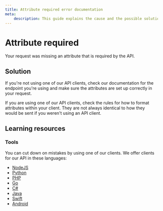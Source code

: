 ```yaml
---
title: Attribute required error documentation
meta: 
    description: This guide explains the cause and the possible solutions for the Attribute required error.
---
```


# Attribute required

Your request was missing an attribute that is required by the API.

## Solution

If you're not using one of our API clients, check our documentation for the endpoint you're using and make sure the attributes are set up correctly in your request.

If you are using one of our API clients, check the rules for how to format attributes within your client. They are not always identical to how they would be sent if you weren't using an API client.  

## Learning resources

### Tools

You can cut down on mistakes by using one of our clients. We offer clients for our API in these languages:

- [NodeJS](../sdks/api-clients/apivideo-nodejs-client.md)
- [Python](../sdks/api-clients/apivideo-python-client.md)
- [PHP](../sdks/api-clients/apivideo-php-client.md)
- [Go](../sdks/api-clients/apivideo-go-client.md)
- [C#](../sdks/api-clients/apivideo-csharp-client.md)
- [Java](../sdks/api-clients/apivideo-java-client.md)
- [Swift](../sdks/api-clients/apivideo-swift5-client.md)
- [Android](../sdks/api-clients/apivideo-android-client.md)

